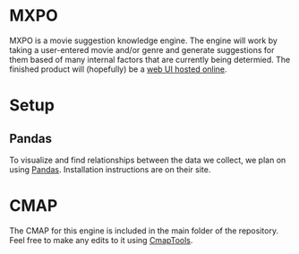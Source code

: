 # MXPO
MXPO is a movie suggestion knowledge engine. The engine will work by taking a user-entered movie and/or genre and generate suggestions for them based of many internal factors that are currently being determied. The finished product will (hopefully) be a [web UI hosted online](http://linsenbard.com/mxpo/).

# Setup
## Pandas
To visualize and find relationships between the data we collect, we plan on using [Pandas](http://pandas.pydata.org/). Installation instructions are on their site.

# CMAP
The CMAP for this engine is included in the main folder of the repository. Feel free to make any edits to it using [CmapTools](http://cmap.ihmc.us/).
